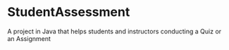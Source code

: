 # StudentAssessment
A project in Java that helps students and instructors conducting a Quiz or an Assignment
